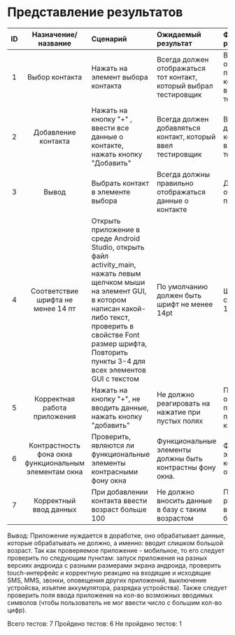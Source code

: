 # Представление результатов

| ID | Назначение/название | Сценарий | Ожидаемый результат | Фактический результат | Оценка |
|:---:|:---:|:---|:---|:---|:---|
|1|Выбор контакта|Нажать на элемент выбора контакта|Всегда должен отображаться тот контакт, который выбрал тестировщик|Всегда отображается правильный контакт, выбранный тестировщиком |Passed|
|2|Добавление контакта|Нажать на кнопку "+" , ввести все данные о контакте, нажать кнопку "Добавить"|Всегда должен добавляться контакт, который ввел тестировщик| Всегда добавляется тот контакт, который ввел тестировщик|Passed|
|3|Вывод|Выбрать контакт в элементе выбора|Всегда должны правильно отображаться данные о контакте|Данные всегда отображаются правильно|Passed|
|4|Соответствие шрифта не менее 14 пт|Открыть приложение в среде Android Studio, открыть файл activity_main, нажать левым щелчком мыши на элемент GUI, в котором написан какой-либо текст, проверить в свойстве Font размер шрифта, Повторить пункты 3-4 для всех элементов GUI с текстом|По умолчанию должен быть шрифт не менее 14pt|Шрифт соответсвует 14пт|Passed|
|5|Корректная работа приложения|Нажать на кнопку "+", не вводить данные, нажать кнопку "добавить"|Не должно реагировать на нажатие при пустых полях|Приложение не обрабатывает пустые строки при нажатии на кнопку добавить|Passed|
|6|Контрастность фона окна функциональным элементам окна|Проверить, являются ли функциональные элементы контрасными фону окна|Функциональные элементы должны быть контрастны фону окна.|Функциональные элементы контрастны фону окна|Passed|
|7|Корректный ввод данных|При добавлении контакта ввести возраст больше 100|Не должно вносить данные в базу с таким возрастом|Приложение работает при вводе возраста больше 100|Failed|

Вывод: Приложение нуждается в доработке, оно обрабатывает данные, которые обрабатывать не должно, а именно: вводит слишком большой возраст. Так как проверяемое приложение - мобильное, то его следует проверить по следующим пунктам: запуск приложения на разных версиях андроида с разными размерами экрана андроида, проверить touch-интерфейс и корректную реакцию на входящие и исходящие SMS, MMS, звонки, оповещения других приложений, выключение устройсва, изъятие аккумулятора, разрядка устройства). Также следует проверить поля ввода приложения на кол-во возможных вводимых символов (чтобы пользователь не мог ввести число с большим кол-во цифр).

Всего тестов: 7
Пройдено тестов: 6
Не пройдено тестов: 1
